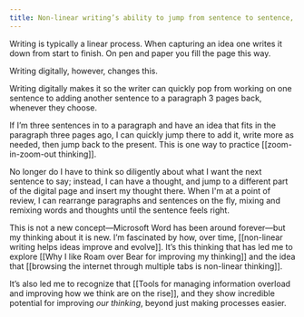 ```yaml
---
title: Non-linear writing’s ability to jump from sentence to sentence, idea to idea, changes the way the mind thinks through ideas
---
```

Writing is typically a linear process. When capturing an idea one writes it down from start to finish. On pen and paper you fill the page this way.

Writing digitally, however, changes this.

Writing digitally makes it so the writer can quickly pop from working on one sentence to adding another sentence to a paragraph 3 pages back, whenever they choose.

If I’m three sentences in to a paragraph and have an idea that fits in the paragraph three pages ago, I can quickly jump there to add it, write more as needed, then jump back to the present. This is one way to practice [[zoom-in-zoom-out thinking]].

No longer do I have to think so diligently about what I want the next sentence to say; instead, I can have a thought, and jump to a different part of the digital page and insert my thought there. When I'm at a point of review, I can rearrange paragraphs and sentences on the fly, mixing and remixing words and thoughts until the sentence feels right.

This is not a new concept—Microsoft Word has been around forever—but my thinking about it is new. I’m fascinated by how, over time, [[non-linear writing helps ideas improve and evolve]]. It’s this thinking that has led me to explore [[Why I like Roam over Bear for improving my thinking]] and the idea that [[browsing the internet through multiple tabs is non-linear thinking]].

It’s also led me to recognize that [[Tools for managing information overload and improving how we think are on the rise]], and they show incredible potential for improving *our thinking*, beyond just making processes easier.
